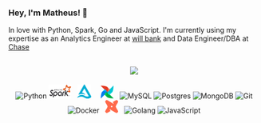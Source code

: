 ### Hey, I'm Matheus! 👋

In love with Python, Spark, Go and JavaScript. I'm currently using my expertise as an Analytics Engineer at [will bank](https://github.com/will-bank?view_as=public) and Data Engineer/DBA at [Chase](https://github.com/chase-team)

<br>

<div align="center">
  <a href="https://github.com/matbragan">
    <img height="160em" src="https://github-readme-stats.vercel.app/api/top-langs/?username=matbragan&layout=compact&theme=dark&count_private=true">
  </a>
</div>

<br>

<div align="center">
  <img alt="Python" height="30" width="40" src="https://cdn.jsdelivr.net/gh/devicons/devicon/icons/python/python-original.svg">
  <img alt="Spark" height="28" width="45" src="static/spark.png">&nbsp;&nbsp;
  <img alt="Delta" height="28" width="28" src="static/delta.png">&nbsp;&nbsp;&nbsp;&nbsp;
  <img alt="Airflow" height="26" width="26" src="static/airflow.png">&nbsp;&nbsp;
  <img alt="MySQL" height="30" width="40" src="https://cdn.jsdelivr.net/gh/devicons/devicon/icons/mysql/mysql-original.svg">
  <img alt="Postgres" height="30" width="40" src="https://cdn.jsdelivr.net/gh/devicons/devicon/icons/postgresql/postgresql-original.svg">
  <img alt="MongoDB" height="30" width="40" src="https://cdn.jsdelivr.net/gh/devicons/devicon/icons/mongodb/mongodb-original.svg">
  <img alt="Git" height="30" width="40" src="https://cdn.jsdelivr.net/gh/devicons/devicon/icons/git/git-original.svg">
  <img alt="Docker" height="30" width="40" src="https://cdn.jsdelivr.net/gh/devicons/devicon/icons/docker/docker-plain-wordmark.svg">&nbsp;&nbsp;
  <img alt="dbt" height="26" width="26" src="static/dbt.png">&nbsp;&nbsp;
  <img alt="Golang" height="30" width="40" src="https://cdn.jsdelivr.net/gh/devicons/devicon/icons/go/go-original.svg">
  <img alt="JavaScript" height="30" width="40" src="https://cdn.jsdelivr.net/gh/devicons/devicon/icons/javascript/javascript-plain.svg">
</div>

